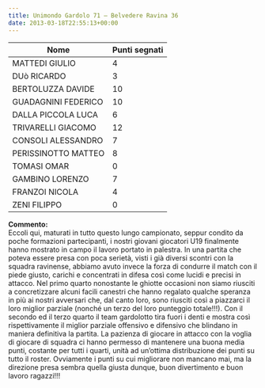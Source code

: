 ```yaml
---
title: Unimondo Gardolo 71 – Belvedere Ravina 36
date: 2013-03-18T22:55:13+00:00
---
```

| **Nome** | **Punti segnati** |
| -------- | ----------------- |
| MATTEDI GIULIO | 4 |
| DUò RICARDO | 3 |
| BERTOLUZZA DAVIDE | 10 |
| GUADAGNINI FEDERICO | 10 |
| DALLA PICCOLA LUCA | 6 |
| TRIVARELLI GIACOMO | 12 |
| CONSOLI ALESSANDRO | 7 |
| PERISSINOTTO MATTEO | 8 |
| TOMASI OMAR | 0 |
| GAMBINO LORENZO | 7 |
| FRANZOI NICOLA | 4 |
| ZENI FILIPPO | 0 |

**Commento:**  
Eccoli qui, maturati in tutto questo lungo campionato, seppur condito da poche formazioni partecipanti, i nostri giovani giocatori U19 finalmente hanno mostrato in campo il lavoro portato in palestra. In una partita che poteva essere presa con poca serietà, visti i già diversi scontri con la squadra ravinense, abbiamo avuto invece la forza di condurre il match con il piede giusto, carichi e concentrati in difesa così come lucidi e precisi in attacco. Nel primo quarto nonostante le ghiotte occasioni non siamo riusciti a concretizzare alcuni facili canestri che hanno regalato qualche speranza in più ai nostri avversari che, dal canto loro, sono riusciti così a piazzarci il loro miglior parziale (nonché un terzo del loro punteggio totale!!!). Con il secondo ed il terzo quarto il team gardolotto tira fuori i denti e mostra così rispettivamente il miglior parziale offensivo e difensivo che blindano in maniera definitiva la partita. La pazienza di giocare in attacco con la voglia di giocare di squadra ci hanno permesso di mantenere una buona media punti, costante per tutti i quarti, unità ad un’ottima distribuzione dei punti su tutto il roster. Ovviamente i punti su cui migliorare non mancano mai, ma la direzione presa sembra quella giusta dunque, buon divertimento e buon lavoro ragazzi!!!